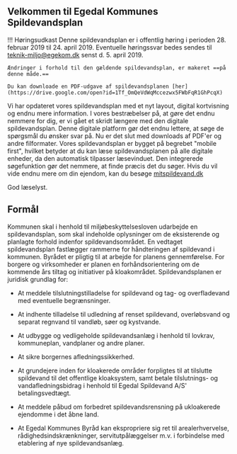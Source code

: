 ## Velkommen til Egedal Kommunes Spildevandsplan

!!! Høringsudkast
    Denne spildevandsplan er i offentlig høring i perioden 28. februar 2019 til 24. april 2019.
    Eventuelle høringssvar bedes sendes til teknik-miljo@egekom.dk senst d. 5. april 2019.

    Ændringer i forhold til den gældende spildevandsplan, er makeret ==på denne måde.==
    
    Du kan downloade en PDF-udgave af spildevandsplanen [her](https://drive.google.com/open?id=1Tf_OmQeVdWqMccezwx5FWbFqR1GhPcqX)


Vi har opdateret vores spildevandsplan med et nyt layout, digital kortvisning og endnu mere information.
I vores bestræbelser på, at gøre det endnu nemmere for dig, er vi gået et skridt længere med den digitale spildevandsplan. Denne digitale platform gør det endnu lettere, at søge de spørgsmål du ønsker svar på. Nu er det slut med downloads af PDF'er og andre filformater. Vores spildevandsplan er bygget på begrebet "mobile first", hvilket betyder at du kan læse spildevandsplanen på alle digitale enheder, da den automatisk tilpasser læsevinduet. Den integrerede søgefunktion gør det nemmere, at finde præcis det du søger.
Hvis du vil vide endnu mere om din ejendom, kan du besøge [mitspildevand.dk](https://mitspildevand.dk)

God læselyst.

## Formål

Kommunen skal i henhold til miljøbeskyttelsesloven udarbejde en spildevandsplan, som skal indeholde oplysninger om de eksisterende og planlagte forhold indenfor spildevandsområdet.
En vedtaget spildevandsplan fastlægger rammerne for håndteringen af spildevand i kommunen. Byrådet er pligtig til at arbejde for planens gennemførelse. For borgere og virksomheder er planen en forhåndsorientering om de kommende års tiltag og initiativer på kloakområdet.
Spildevandsplanen er juridisk grundlag for:

- At meddele tilslutningstilladelse for spildevand og tag- og overfladevand med eventuelle begrænsninger.

- At indhente tilladelse til udledning af renset spildevand, overløbsvand og separat regnvand til vandløb, søer og kystvande.

- At udbygge og vedligeholde spildevandsanlæg i henhold til lovkrav, kommuneplan, vandplaner og andre planer.

- At sikre borgernes afledningssikkerhed.

- At grundejere inden for kloakerede områder forpligtes til at tilslutte spildevand til det offentlige kloaksystem, samt betale tilslutnings- og vandafledningsbidrag i henhold til Egedal Spildevand A/S' betalingsvedtægt.

- At meddele påbud om forbedret spildevandsrensning på ukloakerede ejendomme i det åbne land.

- At Egedal Kommunes Byråd kan ekspropriere sig ret til arealerhvervelse, rådighedsindskrænkninger, servitutpålæggelser m.v. i forbindelse med etablering af nye spildevandsanlæg.

